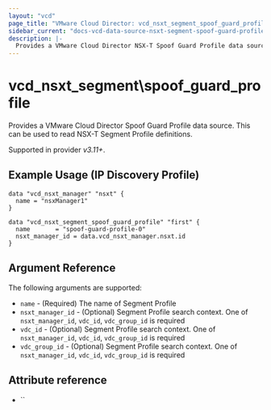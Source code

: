 ```yaml
---
layout: "vcd"
page_title: "VMware Cloud Director: vcd_nsxt_segment_spoof_guard_profile"
sidebar_current: "docs-vcd-data-source-nsxt-segment-spoof-guard-profile"
description: |-
  Provides a VMware Cloud Director NSX-T Spoof Guard Profile data source. This can be used to read NSX-T Segment Profile definitions.
---
```


# vcd\_nsxt\_segment\spoof\_guard\_profile

Provides a VMware Cloud Director Spoof Guard Profile data source. This can be used to read NSX-T Segment Profile definitions.

Supported in provider *v3.11+*.

## Example Usage (IP Discovery Profile)

```hcl
data "vcd_nsxt_manager" "nsxt" {
  name = "nsxManager1"
}

data "vcd_nsxt_segment_spoof_guard_profile" "first" {
  name       = "spoof-guard-profile-0"
  nsxt_manager_id = data.vcd_nsxt_manager.nsxt.id
}
```


## Argument Reference

The following arguments are supported:

* `name` - (Required) The name of Segment Profile
* `nsxt_manager_id` - (Optional) Segment Profile search context. One of `nsxt_manager_id`, `vdc_id`, `vdc_group_id` is required
* `vdc_id` - (Optional) Segment Profile search context. One of `nsxt_manager_id`, `vdc_id`, `vdc_group_id` is required
* `vdc_group_id` - (Optional) Segment Profile search context. One of `nsxt_manager_id`, `vdc_id`, `vdc_group_id` is required


## Attribute reference

* `` 